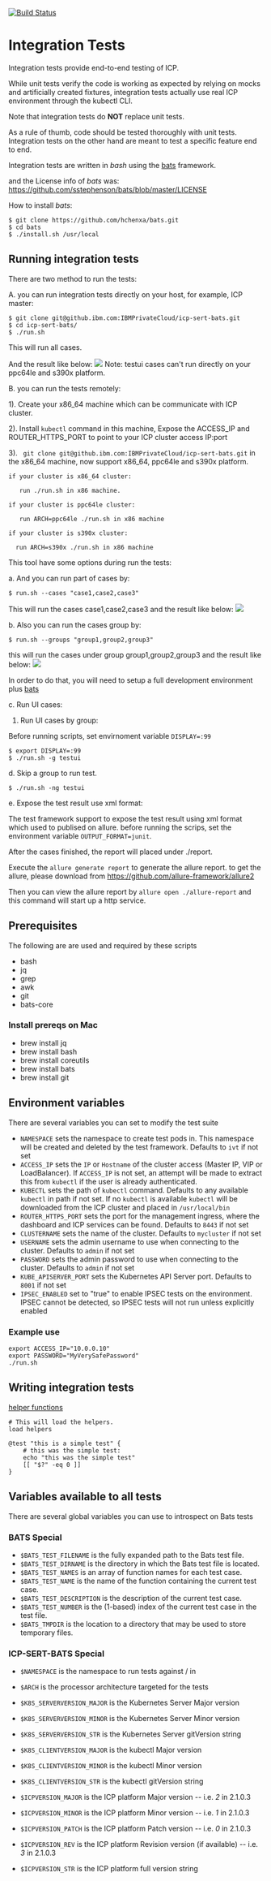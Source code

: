 
[![Build Status](https://travis.ibm.com/IBMPrivateCloud/icp-sert-bats.svg?token=9eXqaUMAsuqFszj7yyKB&branch=master)](https://travis.ibm.com/IBMPrivateCloud/icp-sert-bats)

# Integration Tests

Integration tests provide end-to-end testing of ICP.

While unit tests verify the code is working as expected by relying on mocks and
artificially created fixtures, integration tests actually use real ICP environment through the kubectl CLI.

Note that integration tests do **NOT** replace unit tests.

As a rule of thumb, code should be tested thoroughly with unit tests.
Integration tests on the other hand are meant to test a specific feature end
to end.

Integration tests are written in *bash* using the
[bats](https://github.com/sstephenson/bats) framework.

and the License info of *bats* was: https://github.com/sstephenson/bats/blob/master/LICENSE

How to install *bats*:
```
$ git clone https://github.com/hchenxa/bats.git
$ cd bats
$ ./install.sh /usr/local
```


## Running integration tests
There are two method to run the tests:

A. you can run integration tests directly on your host, for example, ICP master:

```
$ git clone git@github.ibm.com:IBMPrivateCloud/icp-sert-bats.git
$ cd icp-sert-bats/
$ ./run.sh
```

This will run all cases.

And the result like below:
<img src="https://github.ibm.com/IBMPrivateCloud/icp-infrastructure-bats/blob/master/gif/all_cases.gif"/>
Note: testui cases can't run directly on your ppc64le and s390x platform.

B. you can run the tests remotely:

 1). Create your x86_64 machine which can be communicate with ICP cluster.

 2). Install `kubectl` command in this machine, Expose the ACCESS_IP and ROUTER_HTTPS_PORT to point to your ICP cluster access IP:port

 3). ` git clone git@github.ibm.com:IBMPrivateCloud/icp-sert-bats.git` in the x86_64 machine, now support x86_64, ppc64le and s390x platform.

    if your cluster is x86_64 cluster:

       run ./run.sh in x86 machine.

    if your cluster is ppc64le cluster:

       run ARCH=ppc64le ./run.sh in x86 machine

    if your cluster is s390x cluster:

      run ARCH=s390x ./run.sh in x86 machine

This tool have some options during run the tests:

a. And you can run part of cases by:
```
$ run.sh --cases "case1,case2,case3"
```

This will run the cases case1,case2,case3 and the result like below:
<img src="https://github.ibm.com/IBMPrivateCloud/icp-infrastructure-bats/blob/master/gif/cases.gif"/>


b. Also you can run the cases group by:
```
$ run.sh --groups "group1,group2,group3"
```

this will run the cases under group group1,group2,group3 and the result like below:
<img src="https://github.ibm.com/IBMPrivateCloud/icp-infrastructure-bats/blob/master/gif/groups_cases.gif"/>


In order to do that, you will need to setup a full development environment plus
[bats](https://github.com/sstephenson/bats#installing-bats-from-source)


c. Run UI cases:

 1. Run UI cases by group:

 Before running scripts, set envirnoment variable `DISPLAY=:99`

 ```
 $ export DISPLAY=:99
 $ ./run.sh -g testui
 ```
d. Skip a group to run test.

```
$ ./run.sh -ng testui

```

e. Expose the test result use xml format:

The test framework support to expose the test result using xml format which used to publised on allure.
before running the scrips, set the environment variable `OUTPUT_FORMAT=junit`.

After the cases finished, the report will placed under ./report.

Execute the `allure generate report` to generate the allure report. to get the allure, please download from https://github.com/allure-framework/allure2

Then you can view the allure report by `allure open ./allure-report` and this command will start up a http service.

## Prerequisites

The following are are used and required by these scripts

- bash
- jq
- grep
- awk
- git
- bats-core

### Install prereqs on Mac

- brew install jq
- brew install bash
- brew install coreutils
- brew install bats
- brew install git

## Environment variables

There are several variables you can set to modify the test suite

- `NAMESPACE` sets the namespace to create test pods in. This namespace will be created and deleted by the test framework. Defaults to `ivt` if not set
- `ACCESS_IP` sets the `IP` or `Hostname` of the cluster access (Master IP, VIP or  LoadBalancer). If `ACCESS_IP` is not set, an attempt will be made to extract this from `kubectl` if the user is already authenticated.
- `KUBECTL` sets the path of `kubectl` command. Defaults to any available `kubectl` in path if not set. If no `kubectl` is available `kubectl` will be downloaded from the ICP cluster and placed in `/usr/local/bin`
- `ROUTER_HTTPS_PORT` sets the port for the management ingress, where the dashboard and ICP services can be found. Defaults to `8443` if not set
- `CLUSTERNAME` sets the name of the cluster. Defaults to `mycluster` if not set
- `USERNAME` sets the admin username to use when connecting to the cluster. Defaults to `admin` if not set
- `PASSWORD` sets the admin password to use when connecting to the cluster. Defaults to `admin` if not set
- `KUBE_APISERVER_PORT` sets the Kubernetes API Server port. Defaults to `8001` if not set
- `IPSEC_ENABLED` set to "true" to enable IPSEC tests on the environment. IPSEC cannot be detected, so IPSEC tests will not run unless explicitly enabled

### Example use

```
export ACCESS_IP="10.0.0.10"
export PASSWORD="MyVerySafePassword"
./run.sh
```

## Writing integration tests

[helper functions](https://github.ibm.com/IBMPrivateCloud/icp-infrastructure-bats/blob/master/helpers.bash)

```
# This will load the helpers.
load helpers

@test "this is a simple test" {
    # this was the simple test:
    echo "this was the simple test"
    [[ "$?" -eq 0 ]]
}
```


## Variables available to all tests

There are several global variables you can use to introspect on Bats tests



### BATS Special
- `$BATS_TEST_FILENAME` is the fully expanded path to the Bats test file.
- `$BATS_TEST_DIRNAME` is the directory in which the Bats test file is located.
- `$BATS_TEST_NAMES` is an array of function names for each test case.
- `$BATS_TEST_NAME` is the name of the function containing the current test case.
- `$BATS_TEST_DESCRIPTION` is the description of the current test case.
- `$BATS_TEST_NUMBER` is the (1-based) index of the current test case in the test file.
- `$BATS_TMPDIR` is the location to a directory that may be used to store temporary files.

### ICP-SERT-BATS Special
- `$NAMESPACE` is the namespace to run tests against / in
- `$ARCH` is the processor architecture targeted for the tests

- `$K8S_SERVERVERSION_MAJOR` is the Kubernetes Server Major version
- `$K8S_SERVERVERSION_MINOR` is the Kubernetes Server Minor version
- `$K8S_SERVERVERSION_STR` is the Kubernetes Server gitVersion string

- `$K8S_CLIENTVERSION_MAJOR` is the kubectl Major version
- `$K8S_CLIENTVERSION_MINOR` is the kubectl Minor version
- `$K8S_CLIENTVERSION_STR` is the kubectl gitVersion string

- `$ICPVERSION_MAJOR` is the ICP platform Major version -- i.e. *2* in 2.1.0.3
- `$ICPVERSION_MINOR` is the ICP platform Minor version -- i.e. *1* in 2.1.0.3
- `$ICPVERSION_PATCH` is the ICP platform Patch version -- i.e. *0* in 2.1.0.3
- `$ICPVERSION_REV` is the ICP platform Revision version (if available) -- i.e. *3* in 2.1.0.3
- `$ICPVERSION_STR` is the ICP platform full version string
